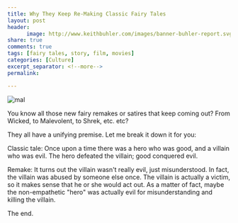 ```yaml
---
title: Why They Keep Re-Making Classic Fairy Tales
layout: post
header:
      image: http://www.keithbuhler.com/images/banner-buhler-report.svg
share: true
comments: true
tags: [fairy tales, story, film, movies]
categories: [Culture]
excerpt_separator: <!--more-->
permalink: 

---
```


![mal](https://39uhx2trii4zt1im-zippykid.netdna-ssl.com/wp-content/uploads/2014/06/Maleficent-28201429-59.jpg)

You know all those new fairy remakes or satires that keep coming out? From Wicked, to Malevolent, to Shrek, etc. etc? 

They all have a unifying premise. Let me break it down it for you: 

Classic tale: Once upon a time there was a hero who was good, and a villain who was evil. The hero defeated the villain; good conquered evil. 

Remake: It turns out the villain wasn't really evil, just misunderstood. In fact, the villain was abused by someone else once. The villain is actually a victim, so it makes sense that he or she would act out. As a matter of fact, maybe the non-empathetic "hero" was actually evil for misunderstanding and killing the villain.

The end.